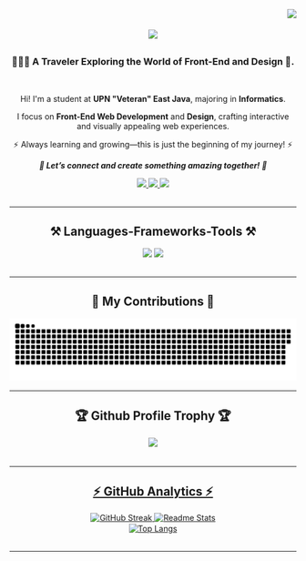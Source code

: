 <img
  align="right"
  src="https://visitor-badge.laobi.icu/badge?page_id=dickyhaa.12&left_color=grey&right_color=blue"
/>

<h1 align="center">
  <img
    src="https://readme-typing-svg.herokuapp.com/?font=Righteous&size=35&center=true&vCenter=true&width=500&height=70&duration=4000&lines=Hi+There!+👋;+I'm+M+Dicky+Haikal+Aly!;"
  />
</h1>

<h3 align="center">👨🏻‍💻 A Traveler Exploring the World of Front-End and Design 🎨.</h3>


<br />

<div align="center">
  
  Hi! I'm a student at **UPN "Veteran" East Java**, majoring in **Informatics**.
  
  I focus on **Front-End Web Development** and **Design**, crafting interactive and visually appealing web experiences.
  
  ⚡ Always learning and growing—this is just the beginning of my journey! ⚡ 

  ***🚀 Let’s connect and create something amazing together! 🚀***
</div>

<div align="center">
  <a href="mailto:dickyhaikal12@gmail.com">
    <img src="https://img.shields.io/badge/Gmail-333333?style=for-the-badge&logo=gmail&logoColor=red" />
  </a>
  <a href="https://www.linkedin.com/in/m-dicky-haikal-aly-53768528b/"
    target="_blank" >
    <img src="https://img.shields.io/badge/LinkedIn-0077B5?style=for-the-badge&logo=linkedin&logoColor=white"
      target="_blank" />
  </a>
  <a href="https://instagram.com/dickyhaa12" target="_blank">
    <img src="https://img.shields.io/badge/Instagram-E4405F?style=for-the-badge&logo=instagram&logoColor=white"
      target="_blank" />
  </a>
</div>
<br />

<hr />

<h2 align="center">⚒️ Languages-Frameworks-Tools ⚒️</h2>
<div align="center">
  <img
    src="https://skillicons.dev/icons?i=html,css,javascript,py,c,cpp,mysql,bash"
  />
  <img
    src="https://skillicons.dev/icons?i=vscode,github,git,figma,linux"
  /><br />
</div>
<br />

<hr />

<h2 align="center">🐍 My Contributions 🐍</h2>
<div align="center">
  <img
    alt="Generate snake animations"
    src="https://raw.githubusercontent.com/dickyhaa/dickyhaa/output/github-contribution-grid-snake.svg"
  />
</div>

<hr />

<h2 align="center">🏆 Github Profile Trophy 🏆</h2>
<div align="center">
    <a href="https://github.com/dickyhaa/github-profile-trophy">
    <img 
      width=950 src="https://github-profile-trophy.vercel.app/?username=dickyhaa&column=8&theme=toknonight&no-frame=false"
    /><br />
</div>
<br />
      
<hr />

<h2 align="center">⚡ GitHub Analytics ⚡</h2>
<div align="center">
  <img
    width="413"
    src="https://streak-stats.demolab.com?user=dickyhaa&theme=tokyonight&border_radius=5&short_numbers=true&mode=weekly"
    alt="GitHub Streak"
  />
  <img
    width="390"
    src="https://github-readme-stats.vercel.app/api?username=dickyhaa&theme=tokyonight&show_icons=true&hide_border=false&count_private=true"
    alt="Readme Stats"
  />
  <br />
  <img
    width="325"
    align="center"
    src="https://github-readme-stats.vercel.app/api/top-langs/?username=dickyhaa&theme=tokyonight&show_icons=true&hide_border=false&layout=compact"
    alt="Top Langs"
  />
</div>

<br />
<hr />

